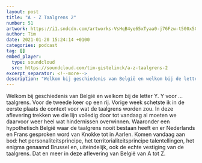 ```yaml
---
layout: post
title: "A - Z Taalgrens 2"
number: 51
artwork: https://i1.sndcdn.com/artworks-VsHqB4ye65xTyaa0-j76Fzw-t500x500.jpg
author: Tim
date: 2021-01-20 15:24:14 +0100
categories: podcast
tag: []
embed_player:
  type: soundcloud
  src: https://soundcloud.com/tim-gistelinck/a-z-taalgrens-2
excerpt_separator: <!--more-->
description: "Welkom bij geschiedenis van België en welkom bij de letter Y."
---
```

Welkom bij geschiedenis van België en welkom bij de letter Y. Y voor … taalgrens. Voor de tweede keer op een rij. Vorige week schetste ik in de eerste plaats de context voor wat de taalgrens worden zou. In deze aflevering trekken we die lijn volledig door tot vandaag al moeten we daarvoor weer heel wat hindernissen overwinnen. Waaronder een hypothetisch België waar de taalgrens nooit bestaan heeft en er Nederlands en Frans gesproken word van Knokke tot in Aarlen. Komen vandaag aan bod: het personaliteitsprincipe, het territorialiteitsprincipe talentellingen, het enigma genaamd Brussel en, uiteindelijk, ook de echte vestiging van de taalgrens. Dat en meer in deze aflevering van België van A tot Z.